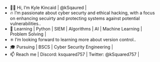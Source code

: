- 🧑‍🚀 Hi, I’m Kyle Kincaid | @kSqaured |
- 🔥 I’m passionate about cyber securty and ethical hacking, with a focus on enhancing secuirty and protecting systems against potential vulnerabilities..
- 🐍 Learning | Python | SIEM | Algorithms | AI | Machine Learning | Problem Solving | 
- ✳️ I’m looking forward to learning more about version control..
- 🎓 Pursuing | BSCS | Cyber Security Engineering |
- 📫 Reach me |  Discord: ksquared757 | Twitter: @kSquared757 |

<!---
kSqaured/kSqaured is a ✨ special ✨ repository because its `README.md` (this file) appears on your GitHub profile.
You can click the Preview link to take a look at your changes.
--->
